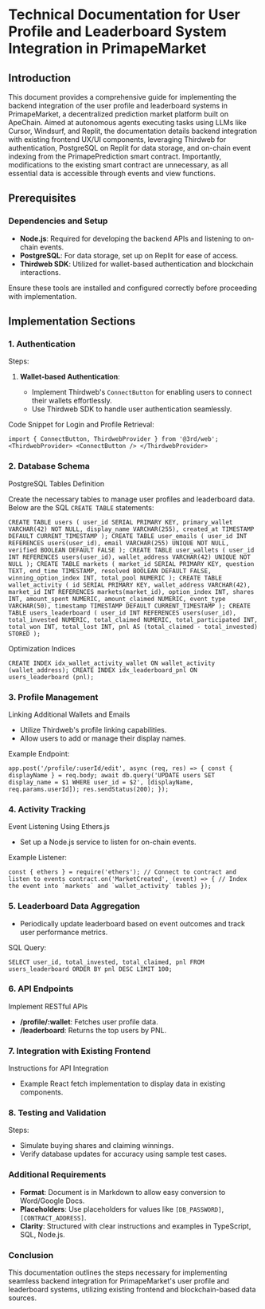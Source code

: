 # Technical Documentation for User Profile and Leaderboard System Integration in PrimapeMarket

## Introduction

This document provides a comprehensive guide for implementing the backend integration of the user profile and leaderboard systems in PrimapeMarket, a decentralized prediction market platform built on ApeChain. Aimed at autonomous agents executing tasks using LLMs like Cursor, Windsurf, and Replit, the documentation details backend integration with existing frontend UX/UI components, leveraging Thirdweb for authentication, PostgreSQL on Replit for data storage, and on-chain event indexing from the PrimapePrediction smart contract. Importantly, modifications to the existing smart contract are unnecessary, as all essential data is accessible through events and view functions.

## Prerequisites

### Dependencies and Setup

*   **Node.js**: Required for developing the backend APIs and listening to on-chain events.
*   **PostgreSQL**: For data storage, set up on Replit for ease of access.
*   **Thirdweb SDK**: Utilized for wallet-based authentication and blockchain interactions.

Ensure these tools are installed and configured correctly before proceeding with implementation.

## Implementation Sections

### 1. Authentication

Steps:

1.  **Wallet-based Authentication**:

    *   Implement Thirdweb's `ConnectButton` for enabling users to connect their wallets effortlessly.
    *   Use Thirdweb SDK to handle user authentication seamlessly.

Code Snippet for Login and Profile Retrieval:

`import { ConnectButton, ThirdwebProvider } from '@3rd/web'; <ThirdwebProvider> <ConnectButton /> </ThirdwebProvider>`

### 2. Database Schema

PostgreSQL Tables Definition

Create the necessary tables to manage user profiles and leaderboard data. Below are the SQL `CREATE TABLE` statements:

`CREATE TABLE users ( user_id SERIAL PRIMARY KEY, primary_wallet VARCHAR(42) NOT NULL, display_name VARCHAR(255), created_at TIMESTAMP DEFAULT CURRENT_TIMESTAMP ); CREATE TABLE user_emails ( user_id INT REFERENCES users(user_id), email VARCHAR(255) UNIQUE NOT NULL, verified BOOLEAN DEFAULT FALSE ); CREATE TABLE user_wallets ( user_id INT REFERENCES users(user_id), wallet_address VARCHAR(42) UNIQUE NOT NULL ); CREATE TABLE markets ( market_id SERIAL PRIMARY KEY, question TEXT, end_time TIMESTAMP, resolved BOOLEAN DEFAULT FALSE, winning_option_index INT, total_pool NUMERIC ); CREATE TABLE wallet_activity ( id SERIAL PRIMARY KEY, wallet_address VARCHAR(42), market_id INT REFERENCES markets(market_id), option_index INT, shares INT, amount_spent NUMERIC, amount_claimed NUMERIC, event_type VARCHAR(50), timestamp TIMESTAMP DEFAULT CURRENT_TIMESTAMP ); CREATE TABLE users_leaderboard ( user_id INT REFERENCES users(user_id), total_invested NUMERIC, total_claimed NUMERIC, total_participated INT, total_won INT, total_lost INT, pnl AS (total_claimed - total_invested) STORED );`

Optimization Indices

`CREATE INDEX idx_wallet_activity_wallet ON wallet_activity (wallet_address); CREATE INDEX idx_leaderboard_pnl ON users_leaderboard (pnl);`

### 3. Profile Management

Linking Additional Wallets and Emails

*   Utilize Thirdweb's profile linking capabilities.
*   Allow users to add or manage their display names.

Example Endpoint:

`app.post('/profile/:userId/edit', async (req, res) => { const { displayName } = req.body; await db.query('UPDATE users SET display_name = $1 WHERE user_id = $2', [displayName, req.params.userId]); res.sendStatus(200); });`

### 4. Activity Tracking

Event Listening Using Ethers.js

*   Set up a Node.js service to listen for on-chain events.

Example Listener:

``const { ethers } = require('ethers'); // Connect to contract and listen to events contract.on('MarketCreated', (event) => { // Index the event into `markets` and `wallet_activity` tables });``

### 5. Leaderboard Data Aggregation

*   Periodically update leaderboard based on event outcomes and track user performance metrics.

SQL Query:

`SELECT user_id, total_invested, total_claimed, pnl FROM users_leaderboard ORDER BY pnl DESC LIMIT 100;`

### 6. API Endpoints

Implement RESTful APIs

*   **/profile/:wallet**: Fetches user profile data.
*   **/leaderboard**: Returns the top users by PNL.

### 7. Integration with Existing Frontend

Instructions for API Integration

*   Example React fetch implementation to display data in existing components.

### 8. Testing and Validation

Steps:

*   Simulate buying shares and claiming winnings.
*   Verify database updates for accuracy using sample test cases.

### Additional Requirements

*   **Format**: Document is in Markdown to allow easy conversion to Word/Google Docs.
*   **Placeholders**: Use placeholders for values like `[DB_PASSWORD]`, `[CONTRACT_ADDRESS]`.
*   **Clarity**: Structured with clear instructions and examples in TypeScript, SQL, Node.js.

### Conclusion

This documentation outlines the steps necessary for implementing seamless backend integration for PrimapeMarket's user profile and leaderboard systems, utilizing existing frontend and blockchain-based data sources.
